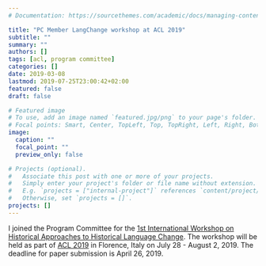 ```yaml
---
# Documentation: https://sourcethemes.com/academic/docs/managing-content/

title: "PC Member LangChange workshop at ACL 2019"
subtitle: ""
summary: ""
authors: []
tags: [acl, program committee]
categories: []
date: 2019-03-08
lastmod: 2019-07-25T23:00:42+02:00
featured: false
draft: false

# Featured image
# To use, add an image named `featured.jpg/png` to your page's folder.
# Focal points: Smart, Center, TopLeft, Top, TopRight, Left, Right, BottomLeft, Bottom, BottomRight.
image:
  caption: ""
  focal_point: ""
  preview_only: false

# Projects (optional).
#   Associate this post with one or more of your projects.
#   Simply enter your project's folder or file name without extension.
#   E.g. `projects = ["internal-project"]` references `content/project/deep-learning/index.md`.
#   Otherwise, set `projects = []`.
projects: []
---
```

I joined the Program Committee for the [1st International Workshop on Historical Approaches to Historical Language Change](https://languagechange.org/events/2019-acl-lcworkshop/). The workshop will be held as part of [ACL 2019](http://www.acl2019.org/EN/index.xhtml) in Florence, Italy on July 28 - August 2, 2019. The deadline for paper submission is April 26, 2019.